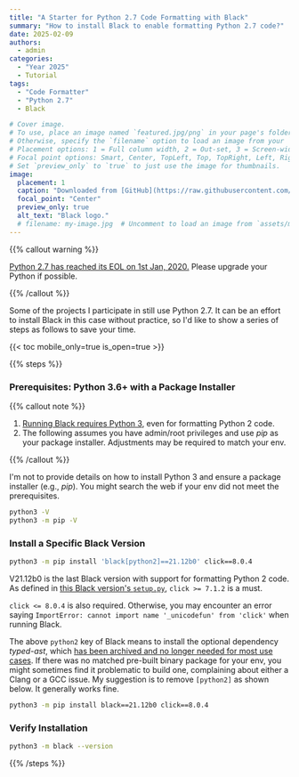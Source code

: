 ```yaml
---
title: "A Starter for Python 2.7 Code Formatting with Black"
summary: "How to install Black to enable formatting Python 2.7 code?"
date: 2025-02-09
authors:
  - admin
categories:
  - "Year 2025"
  - Tutorial
tags:
  - "Code Formatter"
  - "Python 2.7"
  - Black

# Cover image.
# To use, place an image named `featured.jpg/png` in your page's folder.
# Otherwise, specify the `filename` option to load an image from your `assets/media/` folder.
# Placement options: 1 = Full column width, 2 = Out-set, 3 = Screen-width
# Focal point options: Smart, Center, TopLeft, Top, TopRight, Left, Right, BottomLeft, Bottom, BottomRight
# Set `preview_only` to `true` to just use the image for thumbnails.
image:
  placement: 1
  caption: "Downloaded from [GitHub](https://raw.githubusercontent.com/psf/black/main/docs/_static/logo2-readme.png)"
  focal_point: "Center"
  preview_only: true
  alt_text: "Black logo."
  # filename: my-image.jpg  # Uncomment to load an image from `assets/media/` instead.
---
```


{{% callout warning %}}

[Python 2.7 has reached its EOL on 1st Jan, 2020.](https://www.python.org/doc/sunset-python-2) Please upgrade your Python if possible.

{{% /callout %}}

Some of the projects I participate in still use Python 2.7. It can be an effort to install Black in this case without practice, so I'd like to show a series of steps as follows to save your time.

{{< toc mobile_only=true is_open=true >}}

{{% steps %}}

### Prerequisites: Python 3.6+ with a Package Installer

{{% callout note %}}

1. [Running Black requires Python 3](https://black.readthedocs.io/en/stable/faq.html#which-python-versions-does-black-support), even for formatting Python 2 code.
2. The following assumes you have admin/root privileges and use _pip_ as your package installer. Adjustments may be required to match your env.

{{% /callout %}}

I'm not to provide details on how to install Python 3 and ensure a package installer (e.g., _pip_). You might search the web if your env did not meet the prerequisites.

```bash
python3 -V
python3 -m pip -V
```

### Install a Specific Black Version

```bash
python3 -m pip install 'black[python2]==21.12b0' click==8.0.4
```

V21.12b0 is the last Black version with support for formatting Python 2 code. As defined in [this Black version's `setup.py`](https://github.com/psf/black/blob/f1d4e742c91dd5179d742b0db9293c4472b765f8/setup.py#L100), `click >= 7.1.2` is a must.

`click <= 8.0.4` is also required. Otherwise, you may encounter an error saying `ImportError: cannot import name '_unicodefun' from 'click'` when running Black.

The above `python2` key of Black means to install the optional dependency _typed-ast_, which [has been archived and no longer needed for most use cases](https://github.com/python/typed_ast/issues/179). If there was no matched pre-built binary package for your env, you might sometimes find it problematic to build one, complaining about either a Clang or a GCC issue. My suggestion is to remove `[python2]` as shown below. It generally works fine.

```bash
python3 -m pip install black==21.12b0 click==8.0.4
```

### Verify Installation

```bash
python3 -m black --version
```

{{% /steps %}}
